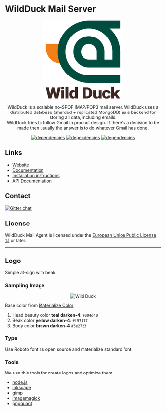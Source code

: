 # WildDuck Mail Server

<p align="center">
  <a href="https://wildduck.email" target="blank"><img src="./logo-type.svg" width="256" alt="Wild Duck" /></a>
</p>


<p align="center">
  WildDuck is a scalable no-SPOF IMAP/POP3 mail server. WildDuck uses a distributed database (sharded + replicated MongoDB) as a backend for storing all data, including emails.
  <br />
  WildDuck tries to follow Gmail in product design. If there's a decision to be made then usually the answer is to do whatever Gmail has done.
</p>
<p align="center">
  <a href="https://david-dm.org/nodemailer/wildduck" target="_blank"><img src="https://img.shields.io/david/nodemailer/wildduck" alt="dependencies" /></a>
  <a href="https://david-dm.org/nodemailer/wildduck?type=dev" target="_blank"><img src="https://img.shields.io/david/dev/nodemailer/wildduck" alt="dependencies" /></a>
  <a href="https://hub.docker.com/r/nodemailer/wildduck" target="_blank"><img src="https://img.shields.io/docker/image-size/nodemailer/wildduck?label=docker%20image" alt="dependencies" /></a>
</p>

## Links

- [Website](https://wildduck.email)
- [Documentation](https://docs.wildduck.email)
- [Installation instructions](https://docs.wildduck.email/#/general/install)
- [API Documentation](https://docs.wildduck.email/api)

## Contact 
[![Gitter chat](https://img.shields.io/gitter/room/nodemailer/wildduck)](https://gitter.im/nodemailer/wildduck)

## License

WildDuck Mail Agent is licensed under the [European Union Public License 1.1](http://ec.europa.eu/idabc/eupl.html) or later.

---

## Logo

Simple at-sign with beak

### Sampling Image

<p align="center">
    <img src="https://upload.wikimedia.org/wikipedia/commons/thumb/a/a1/Mallard2.jpg/1280px-Mallard2.jpg" width="256" alt="Wild Duck" />
</p>

Base color from [Materialize Color](https://materializecss.com/color.html)

1. Head beauty color **teal darken-4**: `#004d40`
1. Beak color **yellow darken-4**: `#f57f17`
1. Body color **brown darken-4** `#3e2723`


### Type

Use Roboto font as open source and materialize standard font.

### Tools

We use this tools for create logos and optimize them.

- [node.js](https://nodejs.org/)
- [inkscape](https://inkscape.org/)
- [gimp](https://www.gimp.org/)
- [imagemagick](https://imagemagick.org/)
- [pngquant](https://pngquant.org/)